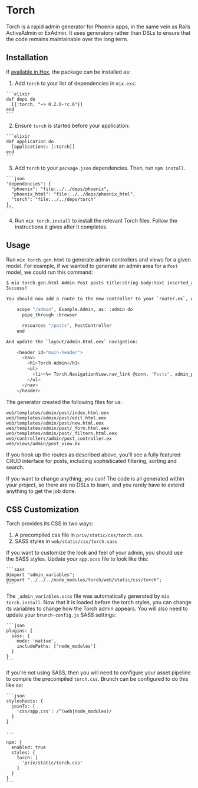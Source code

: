 # Torch

Torch is a rapid admin generator for Phoenix apps, in the same vein as Rails ActiveAdmin or ExAdmin.
It uses generators rather than DSLs to ensure that the code remains maintainable over the long term.

## Installation

If [available in Hex](https://hex.pm/docs/publish), the package can be installed as:

  1. Add `torch` to your list of dependencies in `mix.exs`:

    ```elixir
    def deps do
      [{:torch, "~> 0.2.0-rc.6"}]
    end
    ```

  2. Ensure `torch` is started before your application:

    ```elixir
    def application do
      [applications: [:torch]]
    end
    ```
    
  3. Add `torch` to your `package.json` dependencies. Then, run `npm install`.
  
    ```json
    "dependencies": {
      "phoenix": "file:../../deps/phoenix",
      "phoenix_html": "file:../../deps/phoenix_html",
      "torch": "file:../../deps/torch"
    },
    ```
  
  4. Run `mix torch.install` to install the relevant Torch files. Follow the instructions it gives after it completes.
  
## Usage
  
Run `mix torch.gen.html` to generate admin controllers and views for a given model. For example, if we wanted to generate an admin area for a `Post` model, we could run this command:

```bash
$ mix torch.gen.html Admin Post posts title:string body:text inserted_at:date
Success!

You should now add a route to the new controller to your `router.ex`, within the `:admin` scope:

    scope "/admin", Example.Admin, as: :admin do
      pipe_through :browser

      resources "/posts", PostController
    end

And update the `layout/admin.html.eex` navigation:

    <header id="main-header">
      <nav>
        <h1>Torch Admin</h1>
        <ul>
          <li><%= Torch.NavigationView.nav_link @conn, "Posts", admin_post_path(@conn, :index) %></a>
        </ul>
      </nav>
    </header>
```

The generator created the following files for us:

```
web/templates/admin/post/index.html.eex
web/templates/admin/post/edit.html.eex
web/templates/admin/post/new.html.eex
web/templates/admin/post/_form.html.eex
web/templates/admin/post/_filters.html.eex
web/controllers/admin/post_controller.ex
web/views/admin/post_view.ex
```

If you hook up the routes as described above, you'll see a fully featured CRUD interface for posts, including sophisticated filtering, sorting and search.

If you want to change anything, you can! The code is all generated within your project, so there are no DSLs to learn, and you rarely have to extend anything to get the job done.

## CSS Customization

Torch provides its CSS in two ways:

1. A precompiled css file in `priv/static/css/torch.css`.
2. SASS styles in `web/static/css/torch.sass`

If you want to customize the look and feel of your admin, you should use the SASS styles. Update your `app.scss` file to look like this:

    ```sass
    @import "admin_variables";
    @import "../../../node_modules/torch/web/static/css/torch";
    ```
    
The `_admin_variables.scss` file was automatically generated by `mix torch.install`. Now that it is loaded before the torch styles, you can change its variables to change how the Torch admin appears. You will also need to update your `brunch-config.js` SASS settings:

    ```json
    plugins: {
      sass: {
        mode: 'native',
        includePaths: ['node_modules']
      }
    }
    ```

If you're not using SASS, then you will need to configure your asset pipeline to compile the precompiled `torch.css`. Brunch can be configured to do this like so:

    ```json
    stylesheets: {
      joinTo: {
        'css/app.css': /^(web|node_modules)/
      }
    }

    ...
    
    npm: {
      enabled: true
      styles: {
        torch: [
          'priv/static/torch.css'
        ]
      }
    }
    ```
